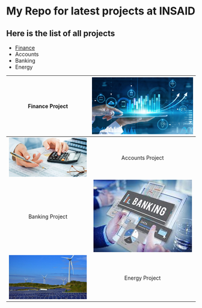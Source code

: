 # My Repo for latest projects at INSAID

## Here is the list of all projects

- [Finance](https://github.com/Geetha644/Demo/tree/main/finance-project "Finance")
- Accounts
- Banking
- Energy

| Finance Project  |[![finance](https://raw.githubusercontent.com/Geetha644/Demo/main/images/fin.jpg "finance")](https://raw.githubusercontent.com/Geetha644/Demo/main/images/fin.jpg "finance")   |
| :------------: | :------------: |
|  [![accounts](https://raw.githubusercontent.com/Geetha644/Demo/main/images/aaa.jpg "accounts")](https://raw.githubusercontent.com/Geetha644/Demo/main/images/aaa.jpg "accounts") |Accounts  Project |
|Banking  Project |  [![bank](https://raw.githubusercontent.com/Geetha644/Demo/main/images/bnk.jpg "bank")](https://raw.githubusercontent.com/Geetha644/Demo/main/images/bnk.jpg "bank") |
| [![energy](https://raw.githubusercontent.com/Geetha644/Demo/main/images/ee1.jpeg "energy")](https://raw.githubusercontent.com/Geetha644/Demo/main/images/ee1.jpeg "energy")  |Energy  Project |
